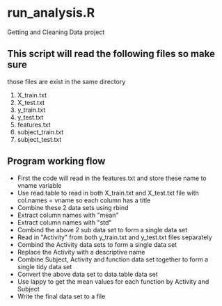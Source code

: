 # run_analysis.R
Getting and Cleaning Data project
## This script will read the following files so make sure 
those files are exist in the same directory
1. X_train.txt
2. X_test.txt
3. y_train.txt
4. y_test.txt
5. features.txt
6. subject_train.txt
7. subject_test.txt

## Program working flow
* First the code will read in the features.txt and store these 
name to vname variable
* Use read.table to read in both X_train.txt and X_test.txt file with 
col.names = vname so each column has a title
* Combine these 2 data sets using rbind
* Extract column names with "mean"
* Extract column names with "std"
* Combind the above 2 sub data set to form a single data set
* Read in "Activity" from both y_train.txt and y_test.txt files separately
* Combind the Activity data sets to form a single data set 
* Replace the Activity with a descriptive name 
* Combine Subject, Activity and function data set together to form a single tidy data set 
* Convert the above data set to data.table data set 
* Use lappy to get the mean values for each function by Activity and Subject
* Write the final data set to a file

